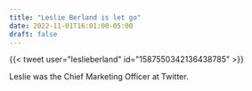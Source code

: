 ```yaml
---
title: "Leslie Berland is let go"
date: 2022-11-01T16:01:00-05:00
draft: false
---
```

{{< tweet user="leslieberland" id="1587550342136438785" >}}

<!--more-->

Leslie was the Chief Marketing Officer at Twitter.
